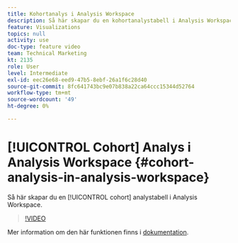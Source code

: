 ```yaml
---
title: Kohortanalys i Analysis Workspace
description: Så här skapar du en kohortanalystabell i Analysis Workspace.
feature: Visualizations
topics: null
activity: use
doc-type: feature video
team: Technical Marketing
kt: 2135
role: User
level: Intermediate
exl-id: eec26e68-eed9-47b5-8ebf-26a1f6c28d40
source-git-commit: 8fc641743bc9e07b838a22ca64ccc15344d52764
workflow-type: tm+mt
source-wordcount: '49'
ht-degree: 0%

---
```


# [!UICONTROL Cohort] Analys i Analysis Workspace {#cohort-analysis-in-analysis-workspace}

Så här skapar du en [!UICONTROL cohort] analystabell i Analysis Workspace.

>[!VIDEO](https://video.tv.adobe.com/v/23990/?quality=12&learn=on)

Mer information om den här funktionen finns i [dokumentation](https://experienceleague.adobe.com/docs/analytics/analyze/analysis-workspace/visualizations/cohort-table/cohort-analysis.html?lang=en).
